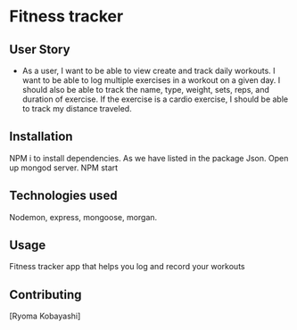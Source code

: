
# Fitness tracker

## User Story

* As a user, I want to be able to view create and track daily workouts. I want to be able to log multiple exercises in a workout on a given day. I should also be able to track the name, type, weight, sets, reps, and duration of exercise. If the exercise is a cardio exercise, I should be able to track my distance traveled.
## Installation
NPM i to install dependencies. As we have listed in the package Json.
Open up mongod server.
NPM start

## Technologies used

Nodemon, express, mongoose, morgan.








## Usage
Fitness tracker app that helps you log and record your workouts



## Contributing


[Ryoma Kobayashi]

